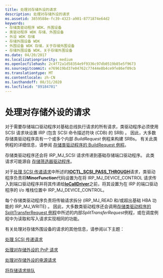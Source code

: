 ```yaml
---
title: 处理对存储外设的请求
description: 处理对存储外设的请求
ms.assetid: 3859588e-fc39-4323-a901-8771874e64d2
keywords:
- 存储类驱动程序 WDK、外围设备
- 类驱动程序 WDK 存储、外围设备
- 外设 WDK 存储
- 存储外围设备 WDK
- 外围设备 WDK 存储，关于存储外围设备
- 存储外围设备 WDK，关于存储外围设备
ms.date: 04/20/2017
ms.localizationpriority: medium
ms.openlocfilehash: 2c4f72a1d58354e9f9336c97db0519b85e5f9673
ms.sourcegitcommit: e769619bd37e04762c77444e8b4ce9fe86ef09cb
ms.translationtype: MT
ms.contentlocale: zh-CN
ms.lasthandoff: 08/31/2020
ms.locfileid: "89184701"
---
```

# <a name="handling-requests-to-storage-peripherals"></a>处理对存储外设的请求

对于需要存储端口驱动程序对基础总线执行请求的所有请求，类驱动程序必须使用 SCSI 请求块设置 IRP (包含 SCSI 命令描述符块 (CDB) 的 SRB) 。 因此，大多数存储类驱动程序具有一个或多个内部 *BuildRequest* 例程来构建 SRBs。 有关此类例程的详细信息，请参阅 [存储类驱动程序的 BuildRequest 例程](storage-class-driver-s-buildrequest-routine.md)。

存储类驱动程序还会将 IRP_MJ_SCSI 请求传递到基础存储端口驱动程序。 此类请求可能源自 [存储筛选器驱动程序](storage-filter-drivers.md)。

对于[处理 SCSI 传递请求](handling-scsi-pass-through-requests.md)中所述的[**IOCTL_SCSI_PASS_THROUGH**](/windows-hardware/drivers/ddi/ntddscsi/ni-ntddscsi-ioctl_scsi_pass_through)请求，类驱动程序负责将**MinorFunction**代码设置为在将 IRP_MJ_DEVICE_CONTROL 请求传入到端口驱动程序并将其传递给[**IoCallDriver**](/windows-hardware/drivers/ddi/wdm/nf-wdm-iocalldriver)之前，将其设置为在 IRP 的端口驱动程序的 i/o 堆栈位置中 IRP_MJ_DEVICE_CONTROL。

每个存储类驱动程序负责将传输请求拆分 (IRP_MJ_READ 和/或超出基础 HBA 功能的 IRP_MJ_WRITE) 。 因此，大多数类驱动程序还会调用[存储类驱动程序的 SplitTransferRequest 例程](storage-class-driver-s-splittransferrequest-routine.md)中所述的内部*SplitTransferRequest*例程，或在调度例程中为读取和写入请求实现相同的功能。

有关处理对存储外围设备的请求的其他信息，请参阅以下主题：

[处理 SCSI 传递请求](handling-scsi-pass-through-requests.md)

[处理对存储外设的 PnP 请求](handling-pnp-requests-to-storage-peripherals.md)

[处理对存储外设的电源请求](handling-power-requests-to-storage-peripherals.md)

[将存储请求排队](queuing-storage-requests.md)